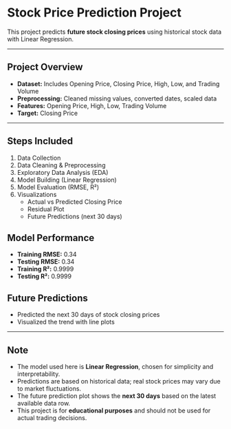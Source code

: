 # Stock Price Prediction Project  

This project predicts **future stock closing prices** using historical stock data with Linear Regression.  

---

## Project Overview
- **Dataset:** Includes Opening Price, Closing Price, High, Low, and Trading Volume  
- **Preprocessing:** Cleaned missing values, converted dates, scaled data  
- **Features:** Opening Price, High, Low, Trading Volume  
- **Target:** Closing Price  

---

## Steps Included
1. Data Collection  
2. Data Cleaning & Preprocessing  
3. Exploratory Data Analysis (EDA)  
4. Model Building (Linear Regression)  
5. Model Evaluation (RMSE, R²)  
6. Visualizations  
   - Actual vs Predicted Closing Price  
   - Residual Plot  
   - Future Predictions (next 30 days)  


## Model Performance
- **Training RMSE:** 0.34  
- **Testing RMSE:** 0.34  
- **Training R²:** 0.9999  
- **Testing R²:** 0.9999  


## Future Predictions
- Predicted the next 30 days of stock closing prices  
- Visualized the trend with line plots  

---

## Note
- The model used here is **Linear Regression**, chosen for simplicity and interpretability.  
- Predictions are based on historical data; real stock prices may vary due to market fluctuations.  
- The future prediction plot shows the **next 30 days** based on the latest available data row.  
- This project is for **educational purposes** and should not be used for actual trading decisions.

